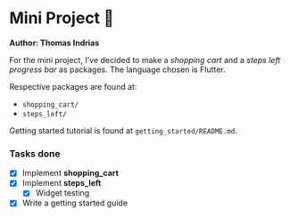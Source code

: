 # Mini Project 📱
**Author: Thomas Indrias**

For the mini project, I've decided to make a *shopping cart* and a *steps left progress bar* as packages. The language chosen is Flutter.

Respective packages are found at:
 - `shopping_cart/`
 - `steps_left/`

Getting started tutorial is found at `getting_started/README.md`.

### Tasks done
 - [x] Implement **shopping_cart**
 - [x] Implement **steps_left**
	 - [x] Widget testing
 - [x] Write a getting started guide
